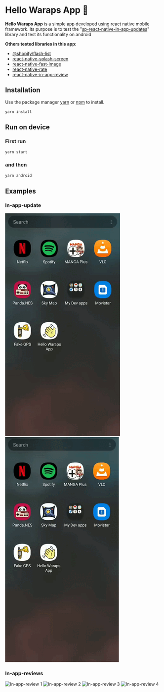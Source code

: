 # Hello Waraps App 👋

**Hello Waraps App** is a simple app developed using react native mobile framework. its purpose is to test the "[sp-react-native-in-app-updates](https://github.com/SudoPlz/sp-react-native-in-app-updates)" library and test its functionality on android

**Others tested libraries in this app:**

* [@shopify/flash-list](https://shopify.github.io/flash-list/docs/)
* [react-native-splash-screen](https://github.com/crazycodeboy/react-native-splash-screen)
* [react-native-fast-image](https://github.com/DylanVann/react-native-fast-image)
* [react-native-rate](https://github.com/KjellConnelly/react-native-rate)
* [react-native-in-app-review](https://github.com/MinaSamir11/react-native-in-app-review)

## Installation

Use the package manager [yarn](https://pip.pypa.io/en/stable/) or [npm](#) to install.

```bash
yarn install
```

## Run on device

### First run
```bash
yarn start
``` 
### and then
```bash
yarn android
```

## Examples

### In-app-update

![Example 1](https://raw.githubusercontent.com/waraps/HelloApp/main/src/assets/images/example_1.gif)
![Example 2](https://raw.githubusercontent.com/waraps/HelloApp/main/src/assets/images/example_2.gif)

### In-app-reviews

![In-app-review 1](https://raw.githubusercontent.com/waraps/HelloApp/main/src/assets/images/in-app-review-1)
![In-app-review 2](https://raw.githubusercontent.com/waraps/HelloApp/main/src/assets/images/in-app-review-2)
![In-app-review 3](https://raw.githubusercontent.com/waraps/HelloApp/main/src/assets/images/in-app-review-3)
![In-app-review 4](https://raw.githubusercontent.com/waraps/HelloApp/main/src/assets/images/in-app-review-4)